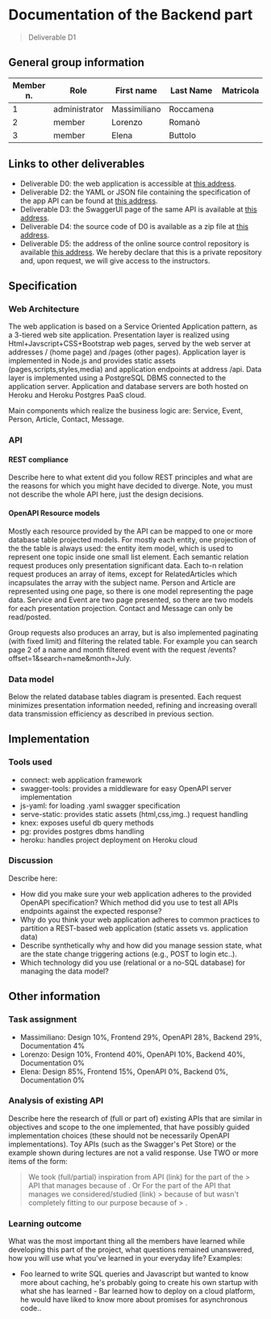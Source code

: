 # Documentation of the Backend part

> Deliverable D1

## General group information

| Member n. | Role          | First name   | Last Name | Matricola | Email address   |
|-----------|---------------|--------------|-----------|-----------|-----------------|
| 1         | administrator | Massimiliano | Roccamena |           |                 |
| 2         | member        | Lorenzo      | Romanò    |           |                 |
| 3         | member        | Elena        | Buttolo   |           |                 |

## Links to other deliverables

- Deliverable D0: the web application is accessible at [this address](https://child4help.herokuapp.com).
- Deliverable D2: the YAML or JSON file containing the specification of the app API can be found at [this address](https://child4help.herokuapp.com/backend/spec.yaml).
- Deliverable D3: the SwaggerUI page of the same API is available at [this address](https://child4help.herokuapp.com/backend/swaggerui).
- Deliverable D4: the source code of D0 is available as a zip file at [this address](https://child4help.herokuapp.com/backend/app.zip).
- Deliverable D5: the address of the online source control repository is available [this address](https://github.com/MassimilianoRoccamena/Hypermedia-Project.git). We hereby declare that this is a private repository and, upon request, we will give access to the instructors.

## Specification

### Web Architecture

The web application is based on a Service Oriented Application pattern, as a 3-tiered web site application. Presentation layer is realized using Html+Javscript+CSS+Bootstrap web pages, served by the web server at addresses / (home page) and /pages (other pages). Application layer is implemented in Node.js and provides static assets (pages,scripts,styles,media) and application endpoints at address /api. Data layer is implemented using a PostgreSQL DBMS connected to the application server. Application and database servers are both hosted on Heroku and Heroku Postgres PaaS cloud.

Main components which realize the business logic are: Service, Event, Person, Article, Contact, Message.

### API

#### REST compliance

Describe here to what extent did you follow REST principles and what are the reasons for which you might have decided to diverge. Note, you must not describe the whole API here, just the design decisions.

#### OpenAPI Resource models

Mostly each resource provided by the API can be mapped to one or more database table projected models. For mostly each entity, one projection of the the table is always used: the entity item model, which is used to represent one topic inside one small list element. Each semantic relation request produces only presentation significant data. Each to-n relation request produces an array of items, except for RelatedArticles which incapsulates the array with the subject name. Person and Article are represented using one page, so there is one model representing the page data. Service and Event are two page presented, so there are two models for each presentation projection. Contact and Message can only be read/posted.

Group requests also produces an array, but is also implemented paginating (with fixed limit) and filtering the related table. For example you can search page 2 of a name and month filtered event with the request /events?offset=1&search=name&month=July.

### Data model

Below the related database tables diagram is presented. Each request minimizes presentation information needed, refining and increasing overall data transmission efficiency as described in previous section.

## Implementation

### Tools used

- connect: web application framework
- swagger-tools: provides a middleware for easy OpenAPI server implementation
- js-yaml: for loading .yaml swagger specification
- serve-static: provides static assets (html,css,img..) request handling
- knex: exposes useful db query methods
- pg: provides postgres dbms handling
- heroku: handles project deployment on Heroku cloud

### Discussion

Describe here:
- How did you make sure your web application adheres to the provided OpenAPI specification? Which method did you use to test all APIs endpoints against the expected response?
- Why do you think your web application adheres to common practices to partition a REST-based web application (static assets vs. application data)
- Describe synthetically why and how did you manage session state, what are the state change triggering actions (e.g., POST to login etc..).
- Which technology did you use (relational or a no-SQL database) for managing the data model?

## Other information

### Task assignment

- Massimiliano: Design 10%, Frontend 29%, OpenAPI 28%, Backend 29%, Documentation 4%
- Lorenzo: Design 10%, Frontend 40%, OpenAPI 10%, Backend 40%, Documentation 0%
- Elena: Design 85%, Frontend 15%, OpenAPI 0%, Backend 0%, Documentation 0%

### Analysis of existing API

Describe here the research of (full or part of) existing APIs that are similar in objectives and scope to the one implemented, that have possibly guided implementation choices (these should not be necessarily OpenAPI implementations). Toy APIs (such as the Swagger's Pet Store) or the example shown during lectures are not a valid response.
Use TWO or more items of the form:
> We took (full/partial) inspiration from API <XYZ>(link) for the part of the > API that manages <ABC> because of <REASON>.
Or
> For the part of the API that manages <ABC> we considered/studied <XYZ>(link) > because of <REASON> but wasn't completely fitting to our purpose because of > <REASON>.
> 
### Learning outcome

What was the most important thing all the members have learned while developing this part of the project, what questions remained unanswered, how you will use what you've learned in your everyday life?
Examples:
- Foo learned to write SQL queries and Javascript but wanted to know more about caching, he's probably going to create his own startup with what she has learned - Bar learned how to deploy on a cloud platform, he would have liked to know more about promises for asynchronous code..
